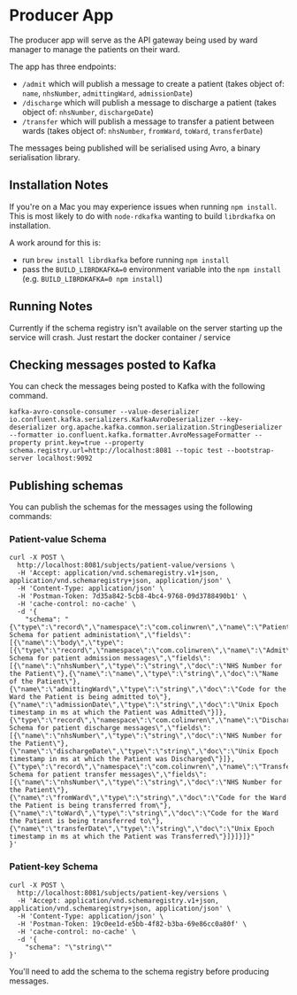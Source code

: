 # Producer App
The producer app will serve as the API gateway being used by ward manager to
manage the patients on their ward.

The app has three endpoints:
- `/admit` which will publish a message to create a patient (takes object of: `name`, `nhsNumber`, `admittingWard`, `admissionDate`)
- `/discharge` which will publish a message to discharge a patient (takes object of: `nhsNumber`, `dischargeDate`)
- `/transfer` which will publish a message to transfer a patient between wards (takes object of: `nhsNumber`, `fromWard`, `toWard`, `transferDate`)

The messages being published will be serialised using Avro, a binary serialisation library.

## Installation Notes
If you're on a Mac you may experience issues when running `npm install`. This is
most likely to do with `node-rdkafka` wanting to build `librdkafka` on installation.

A work around for this is:
- run `brew install librdkafka` before running `npm install`
- pass the `BUILD_LIBRDKAFKA=0` environment variable into the `npm install` (e.g. `BUILD_LIBRDKAFKA=0 npm install`)

## Running Notes
Currently if the schema registry isn't available on the server starting up the service will crash. Just restart the docker container / service

## Checking messages posted to Kafka
You can check the messages being posted to Kafka with the following command.
```
kafka-avro-console-consumer --value-deserializer io.confluent.kafka.serializers.KafkaAvroDeserializer --key-deserializer org.apache.kafka.common.serialization.StringDeserializer --formatter io.confluent.kafka.formatter.AvroMessageFormatter --property print.key=true --property schema.registry.url=http://localhost:8081 --topic test --bootstrap-server localhost:9092

```

## Publishing schemas
You can publish the schemas for the messages using the following commands:

### Patient-value Schema
```
curl -X POST \
  http://localhost:8081/subjects/patient-value/versions \
  -H 'Accept: application/vnd.schemaregistry.v1+json, application/vnd.schemaregistry+json, application/json' \
  -H 'Content-Type: application/json' \
  -H 'Postman-Token: 7d35a842-5cb8-4bc4-9768-09d3788490b1' \
  -H 'cache-control: no-cache' \
  -d '{
	"schema": "{\"type\":\"record\",\"namespace\":\"com.colinwren\",\"name\":\"PatientAdministation\",\"doc\":\"Avro Schema for patient administation\",\"fields\":[{\"name\":\"body\",\"type\":[{\"type\":\"record\",\"namespace\":\"com.colinwren\",\"name\":\"Admit\",\"doc\":\"Avro Schema for patient admission messages\",\"fields\":[{\"name\":\"nhsNumber\",\"type\":\"string\",\"doc\":\"NHS Number for the Patient\"},{\"name\":\"name\",\"type\":\"string\",\"doc\":\"Name of the Patient\"},{\"name\":\"admittingWard\",\"type\":\"string\",\"doc\":\"Code for the Ward the Patient is being admitted to\"},{\"name\":\"admissionDate\",\"type\":\"string\",\"doc\":\"Unix Epoch timestamp in ms at which the Patient was Admitted\"}]},{\"type\":\"record\",\"namespace\":\"com.colinwren\",\"name\":\"Discharge\",\"doc\":\"Avro Schema for patient discharge messages\",\"fields\":[{\"name\":\"nhsNumber\",\"type\":\"string\",\"doc\":\"NHS Number for the Patient\"},{\"name\":\"dischargeDate\",\"type\":\"string\",\"doc\":\"Unix Epoch timestamp in ms at which the Patient was Discharged\"}]},{\"type\":\"record\",\"namespace\":\"com.colinwren\",\"name\":\"Transfer\",\"doc\":\"Avro Schema for patient transfer messages\",\"fields\":[{\"name\":\"nhsNumber\",\"type\":\"string\",\"doc\":\"NHS Number for the Patient\"},{\"name\":\"fromWard\",\"type\":\"string\",\"doc\":\"Code for the Ward the Patient is being transferred from\"},{\"name\":\"toWard\",\"type\":\"string\",\"doc\":\"Code for the Ward the Patient is being transferred to\"},{\"name\":\"transferDate\",\"type\":\"string\",\"doc\":\"Unix Epoch timestamp in ms at which the Patient was Transferred\"}]}]}]}"
}'
```

### Patient-key Schema
```
curl -X POST \
  http://localhost:8081/subjects/patient-key/versions \
  -H 'Accept: application/vnd.schemaregistry.v1+json, application/vnd.schemaregistry+json, application/json' \
  -H 'Content-Type: application/json' \
  -H 'Postman-Token: 19c0ee1d-e5bb-4f82-b3ba-69e86cc0a80f' \
  -H 'cache-control: no-cache' \
  -d '{
	"schema": "\"string\""
}'
```

You'll need to add the schema to the schema registry before producing messages.